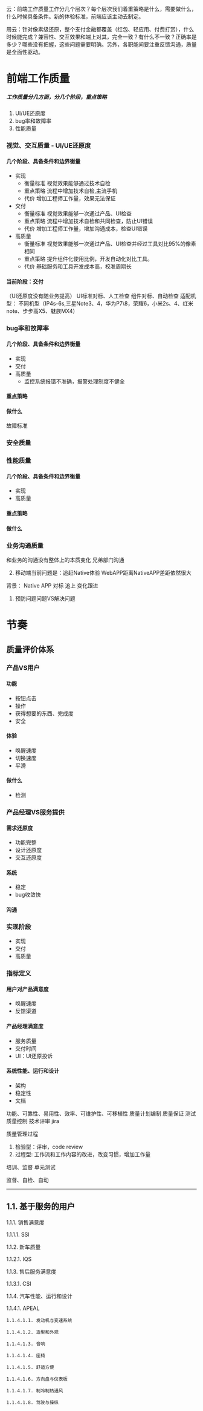 云：前端工作质量工作分几个层次？每个层次我们着重策略是什么，需要做什么，什么时候具备条件。新的体验标准，前端应该主动去制定。


周云：针对像素级还原，整个支付金融都覆盖（红包、轻应用、付费打赏），什么时候能完成？兼容性、交互效果和端上对其，完全一致？有什么不一致？正确率是多少？哪些没有把握，这些问题需要明确。另外，各职能间要注重反馈沟通，质量是全面性驱动。

# 前端工作质量
##### 工作质量分几方面，分几个阶段，重点策略
1. UI/UE还原度
2. bug率和故障率
3. 性能质量

### 视觉、交互质量 - UI/UE还原度
#### 几个阶段、具备条件和边界衡量
* 实现
    * 衡量标准 视觉效果能够通过技术自检
    * 重点策略 流程中增加技术自检,主流手机
    * 代价 增加工程师工作量，效果无法保证
* 交付
    * 衡量标准 视觉效果能够一次通过产品、UI检查
    * 重点策略 流程中增加技术自检和共同检查，防止UI错误
    * 代价 增加工程师工作量，增加沟通成本，检查UI错误
* 高质量
    * 衡量标准 视觉效果能够一次通过产品、UI检查并经过工具对比95%的像素相同
    * 重点策略 提升组件化使用比例，开发自动化对比工具。
    * 代价 基础服务和工具开发成本高，校准周期长
#### 当前阶段：交付
（UI还原度没有随业务提高）
UI标准对标、人工检查
组件对标、自动检查
适配机型：
不同机型（IP4s-6s,三星Note3、4，华为P7\8，荣耀6，小米2s、4、红米note、步步高X5、魅族MX4） 

### bug率和故障率
#### 几个阶段、具备条件和边界衡量
* 实现
* 交付
* 高质量
    * 监控系统报错不准确，报警处理制度不健全
#### 重点策略
#### 做什么
故障标准

### 安全质量

### 性能质量
#### 几个阶段、具备条件和边界衡量
* 实现
* 高质量
#### 重点策略
#### 做什么

### 业务沟通质量
和业务的沟通没有整体上的本质变化
兄弟部门沟通




2. 移动端当前问题是：追赶Native体验
WebAPP距离NativeAPP差距依然很大


背景：
Native APP
对标
追上
变化跟进
1. 预防问题问题VS解决问题

# 节奏




## 质量评价体系
### 产品VS用户

#### 功能
* 按钮点击
* 操作
* 获得想要的东西、完成度
* 安全

#### 体验
* 唤醒速度
* 切换速度
* 平滑

#### 做什么
* 检测

### 产品经理VS服务提供
#### 需求还原度
* 功能完整
* 设计还原度
* 交互还原度

#### 系统
* 稳定
* bug收敛快

#### 沟通

### 实现阶段
* 实现
* 交付
* 高质量

### 指标定义
#### 用户对产品满意度
* 唤醒速度
* 反馈渠道

#### 产品经理满意度
* 服务质量
* 交付时间
* UI：UI还原投诉

#### 系统性能、运行和设计
* 架构
* 稳定性
* 文档

功能、可靠性、易用性、效率、可维护性、可移植性
质量计划编制
质量保证
	测试
质量控制
	技术评审
	jira

质量管理过程
1. 检验型：评审，code review
2. 过程型: 工作流和工作内容的改进，改变习惯，增加工作量

培训、监督
单元测试

监督、自检、自动


-------------------------------------------------------------
1.1. 基于服务的用户
-------------------------------------------------------------

1.1.1. 销售满意度

  1.1.1.1. SSI

1.1.2. 新车质量

  1.1.2.1. IQS

1.1.3. 售后服务满意度

  1.1.3.1. CSI

1.1.4. 汽车性能、运行和设计

  1.1.4.1. APEAL

    1.1.4.1.1. 发动机与变速系统

    1.1.4.1.2. 造型和外观

    1.1.4.1.3. 音响

    1.1.4.1.4. 座椅

    1.1.4.1.5. 舒适方便

    1.1.4.1.6. 方向盘与仪表板

    1.1.4.1.7. 制冷制热通风

    1.1.4.1.8. 驾驶与操纵


